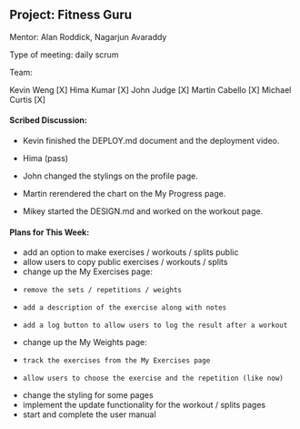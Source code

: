 ## Project: Fitness Guru

Mentor: Alan Roddick, Nagarjun Avaraddy

Type of meeting: daily scrum

Team:

Kevin Weng [X]
Hima Kumar [X]
John Judge [X]
Martin Cabello [X]
Michael Curtis [X]

#### Scribed Discussion:

-   Kevin finished the DEPLOY.md document and the deployment video.

-   Hima (pass)

-   John changed the stylings on the profile page.

-   Martin rerendered the chart on the My Progress page.

-   Mikey started the DESIGN.md and worked on the workout page.

#### Plans for This Week:

-   add an option to make exercises / workouts / splits public
-   allow users to copy public exercises / workouts / splits
-   change up the My Exercises page:
-     remove the sets / repetitions / weights
-     add a description of the exercise along with notes
-     add a log button to allow users to log the result after a workout
-   change up the My Weights page:
-     track the exercises from the My Exercises page
-     allow users to choose the exercise and the repetition (like now)
-   change the styling for some pages
-   implement the update functionality for the workout / splits pages
-   start and complete the user manual
